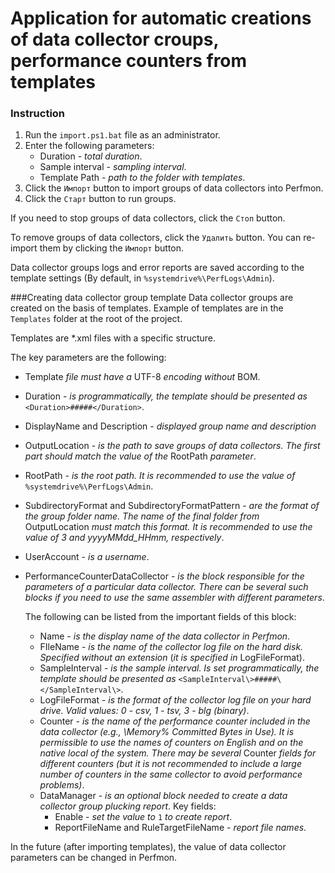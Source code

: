 # Application for automatic creations of data collector croups, performance counters from templates


### Instruction

1. Run the `import.ps1.bat` file as an administrator.
2. Enter the following parameters:
    - Duration - *total duration*.
    - Sample interval - *sampling interval*.
    - Template Path - *path to the folder with templates*.
3. Click the `Импорт` button to import groups of data collectors into Perfmon.
4. Click the `Старт` button to run groups.

If you need to stop groups of data collectors, click the `Стоп` button.

To remove groups of data collectors, click the `Удалить` button. You can re-import them by clicking the `Импорт` button.

Data collector groups logs and error reports are saved according to the template settings 
(By default, in `%systemdrive%\PerfLogs\Admin`).

###Creating data collector group template
Data collector groups are created on the basis of templates. Example of templates are in the `Templates` folder at the
root of the project.

Templates are *.xml files with a specific structure.

The key parameters are the following:
- Template *file must have a* UTF-8 *encoding without* BOM.
- Duration - *is programmatically, the template should be presented as* `<Duration>#####</Duration>`.
- DisplayName and Description - *displayed group name and description* 
- OutputLocation - *is the path to save groups of data collectors. The first part should match the value of the* RootPath
*parameter*.
- RootPath - *is the root path. It is recommended to use the value of* `%systemdrive%\PerfLogs\Admin`.
- SubdirectoryFormat and SubdirectoryFormatPattern - *are the format of the group folder name. The name of the final 
folder from* OutputLocation *must match this format. It is recommended to use the value of 3 and yyyyMMdd_HHmm, respectively*.
- UserAccount - *is a username*.
- PerformanceCounterDataCollector - *is the block responsible for the parameters of a particular data collector. There 
can be several such blocks if you need to use the same assembler with different parameters*.
   
   The following can be listed from the important fields of this block:
  - Name - *is the display name of the data collector in Perfmon*.
  - FIleName - *is the name of the collector log file on the hard disk. Specified without an extension* (*it is specified
    in* LogFileFormat).
  - SampleInterval - *is the sample interval. Is set programmatically, the template should be presented as* 
    `<SampleInterval\>#####\</SampleInterval\>`.
  - LogFileFormat - *is the format of the collector log file on your hard drive. Valid values: 0 - csv, 1 - tsv, 3 - blg
    (binary)*.
  - Counter - *is the name of the performance counter included in the data collector (e.g., \Memory% Committed Bytes in 
    Use). It is permissible to use the names of counters on English and on the native local of the system. There may be 
    several* Counter *fields for different counters (but it is not recommended to include a large number of counters in 
    the same collector to avoid performance problems)*.
  - DataManager - *is an optional block needed to create a data collector group plucking report*. Key fields:
      - Enable - *set the value to* `1` *to create report*.  
      - ReportFileName and RuleTargetFileName - *report file names*.
  
In the future (after importing templates), the value of data collector parameters can be changed in Perfmon.